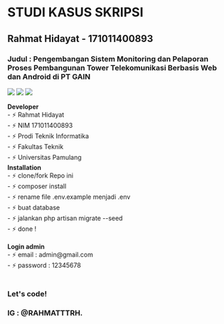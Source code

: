 # STUDI KASUS SKRIPSI

## Rahmat Hidayat - 171011400893

### Judul : Pengembangan Sistem Monitoring dan Pelaporan Proses Pembangunan Tower Telekomunikasi Berbasis Web dan Android di PT GAIN

<p>
    <img src="https://img.shields.io/badge/Framework-Laravel%208-blue" />
    <img src="https://img.shields.io/badge/Developer-Rahmat-brightgreen" />
    <img src="https://img.shields.io/badge/Platform-Website-red" />
</p>

<!-- ### Fitur : Studi Kasus Skripsi Rahmat Hidayat -->

<summary><strong>Developer</strong></summary>
    - ⚡ Rahmat Hidayat</br>
    - ⚡ NIM 171011400893</br>
    - ⚡ Prodi Teknik Informatika</br>
    - ⚡ Fakultas Teknik</br>
    - ⚡ Universitas Pamulang</br>

 <summary><strong>Installation</strong></summary>
    - ⚡ clone/fork Repo ini</br>
    - ⚡ composer install</br>
    - ⚡ rename file .env.example menjadi .env</br>
    - ⚡ buat database</br>
    - ⚡ jalankan php artisan migrate --seed</br>
    - ⚡ done !</br><br>

<summary><strong>Login admin</strong></summary>
    - ⚡ email : admin@gmail.com</br>
    - ⚡ password : 12345678</br><br>
<!-- <summary><strong>Login client</strong></summary>
    - ⚡ email : client@gmail.com</br>
    - ⚡ password : 12345678</br><br> -->

### Let's code!

### IG : @RAHMATTTRH.

